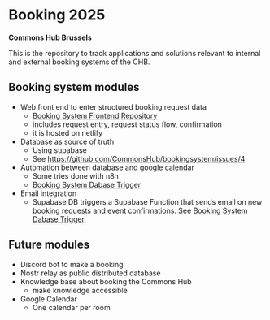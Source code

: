 # Booking 2025

**Commons Hub Brussels**

This is the repository to track applications and solutions relevant to internal and external
booking systems of the CHB.

## Booking system modules
* Web front end to enter structured booking request data
  * [Booking System Frontend Repository](https://github.com/CommonsHub/bookingsystem-frontend)
  * includes request entry, request status flow, confirmation
  * it is hosted on netlify
* Database as source of truth
  * Using supabase 
  * See https://github.com/CommonsHub/bookingsystem/issues/4
* Automation between database and google calendar
  * Some tries done with n8n
  * [Booking System Dabase Trigger](https://github.com/CommonsHub/bookingsystem-dbtrigger)
* Email integration
  * Supabase DB triggers a Supabase Function that sends email on new booking requests and event confirmations. See [Booking System Dabase Trigger](https://github.com/CommonsHub/bookingsystem-dbtrigger).

## Future modules
* Discord bot to make a booking
* Nostr relay as public distributed database
* Knowledge base about booking the Commons Hub
  * make knowledge accessible
* Google Calendar
  * One calendar per room
